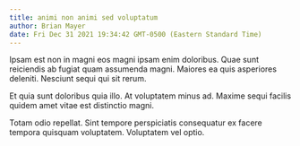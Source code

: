 ```yaml
---
title: animi non animi sed voluptatum
author: Brian Mayer
date: Fri Dec 31 2021 19:34:42 GMT-0500 (Eastern Standard Time)
---
```

Ipsam est non in magni eos magni ipsam enim doloribus. Quae sunt reiciendis ab fugiat quam assumenda magni. Maiores ea quis asperiores deleniti. Nesciunt sequi qui sit rerum.

 Et quia sunt doloribus quia illo. At voluptatem minus ad. Maxime sequi facilis quidem amet vitae est distinctio magni.

 Totam odio repellat. Sint tempore perspiciatis consequatur ex facere tempora quisquam voluptatem. Voluptatem vel optio.